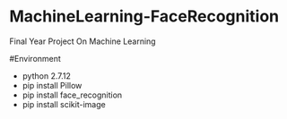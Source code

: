 # MachineLearning-FaceRecognition
Final Year Project On Machine Learning

#Environment
 - python 2.7.12
 - pip install Pillow
 - pip install face_recognition
 - pip install scikit-image